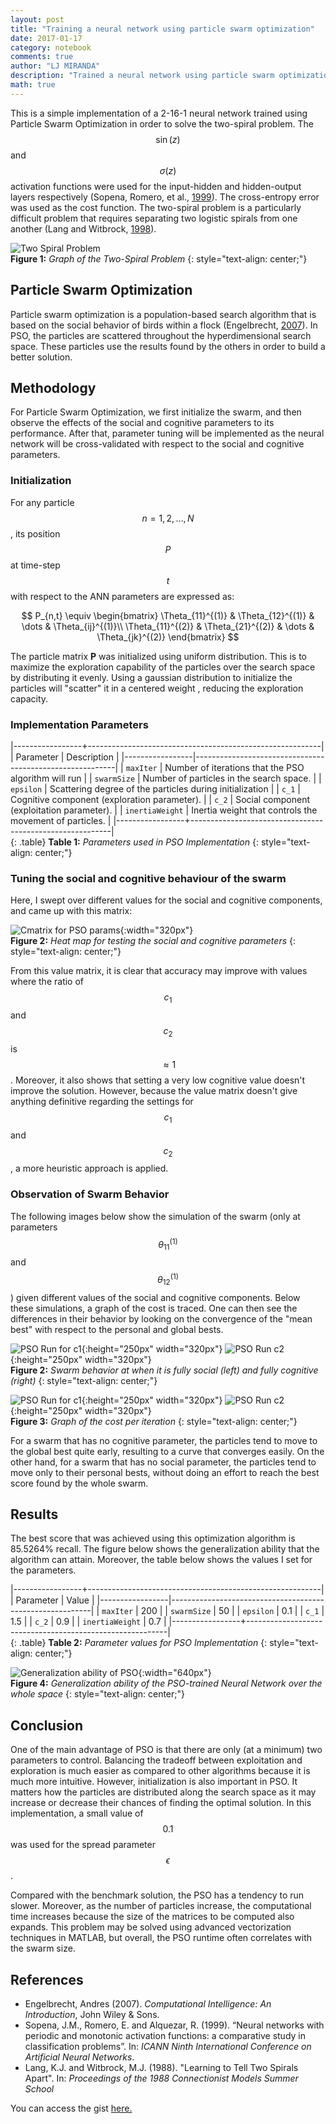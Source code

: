 ```yaml
---
layout: post
title: "Training a neural network using particle swarm optimization"
date: 2017-01-17
category: notebook
comments: true
author: "LJ MIRANDA"
description: "Trained a neural network using particle swarm optimization (PSO) to solve the two-spiral problem"
math: true
---
```


This is a simple implementation of a 2-16-1 neural network trained using
Particle Swarm Optimization in order to solve the two-spiral problem. The
$$\sin(z)$$ and $$\sigma(z)$$ activation functions were used for the
input-hidden and hidden-output layers respectively (Sopena, Romero, et al.,
[1999](#sopena1999neural)). The cross-entropy error
was used as the cost function. The two-spiral problem is a particularly
difficult problem that requires separating two logistic spirals from one
another (Lang
and Witbrock, [1998](#lang1998learning)).

![Two Spiral Problem](https://i.imgur.com/AB14SHCl.png)  
__Figure 1:__ _Graph of the Two-Spiral Problem_
{: style="text-align: center;"}  

## Particle Swarm Optimization

Particle swarm optimization is a population-based search algorithm that is
based on the social behavior of birds within a flock (Engelbrecht, [2007](#engelbrecht2007computational)). In PSO, the particles
are scattered throughout the hyperdimensional search space. These particles
use the results found by the others in order to build a better solution.

## Methodology  

For Particle Swarm Optimization, we first initialize the swarm, and then
observe the effects of the social and cognitive parameters to its
performance. After that, parameter tuning will be implemented as the neural
network will be cross-validated with respect to the social and cognitive
parameters.

### Initialization

For any particle $$n = 1,2, \dots , N$$, its position $$P$$ at time-step
$$t$$ with respect to the ANN parameters are expressed as:

$$
P_{n,t} \equiv \begin{bmatrix}
\Theta_{11}^{(1)} & \Theta_{12}^{(1)} & \dots & \Theta_{ij}^{(1)}\\
\Theta_{11}^{(2)} & \Theta_{21}^{(2)} & \dots & \Theta_{jk}^{(2)}
\end{bmatrix}
$$

The particle matrix __P__ was initialized using uniform distribution. This is
to maximize the exploration capability of the particles over the search space
by distributing it evenly. Using a gaussian distribution to initialize the
particles will "scatter" it in a centered weight , reducing the exploration
capacity.

### Implementation Parameters

|-----------------+----------------------------------------------------------|
| Parameter       | Description                                              |
|-----------------|----------------------------------------------------------|
| `maxIter`       | Number of iterations that the PSO algorithm will run     |
| `swarmSize`     | Number of particles in the search space.                 |
| `epsilon`       | Scattering degree of the particles during initialization |
| `c_1`           | Cognitive component (exploration parameter).             |
| `c_2`           | Social component (exploitation parameter).               |
| `inertiaWeight` | Inertia weight that controls the movement of particles.  |
|-----------------+----------------------------------------------------------|  
{: .table}
__Table 1:__ _Parameters used in PSO Implementation_
{: style="text-align: center;"}



### Tuning the social and cognitive behaviour of the swarm

Here, I swept over different values for the social and cognitive components,
and came up with this matrix:

![Cmatrix for PSO params](/assets/png/nn/cmatrix.png){:width="320px"}    
__Figure 2:__ _Heat map for testing the social and cognitive parameters_
{: style="text-align: center;"}

From this value matrix, it is clear that accuracy may improve with values
where the ratio of $$c_{1}$$ and $$c_{2}$$ is $$\approx 1$$. Moreover, it
also shows that setting a very low cognitive value doesn't improve the
solution. However, because the value matrix doesn't give anything definitive
regarding the settings for $$c_{1}$$ and $$c_{2}$$, a more heuristic approach
is applied.

### Observation of Swarm Behavior

The following images below show the simulation of the swarm (only at
parameters $$\theta_{11}^{(1)}$$ and $$\theta_{12}^{(1)}$$) given different
values of the social and cognitive components. Below these simulations, a
graph of the cost is traced. One can then see the differences in their
behavior by looking on the convergence of the "mean best" with respect to the
personal and global bests.

![PSO Run for c1](/assets/png/nn/pso_r_test1_zeroc1.gif){:height="250px" width="320px"} ![PSO Run c2](/assets/png/nn/pso_r_test2_zeroc2.gif){:height="250px" width="320px"}  
__Figure 2:__ _Swarm behavior at when it is fully social (left) and fully cognitive (right)_
{: style="text-align: center;"}

![PSO Run for c1](/assets/png/nn/pso_r_test1_zeroc1.png){:height="250px" width="320px"} ![PSO Run c2](/assets/png/nn/pso_r_test2_zeroc2.png){:height="250px" width="320px"}  
__Figure 3:__ _Graph of the cost per iteration_
{: style="text-align: center;"}


For a swarm that has no cognitive parameter, the particles tend to move to
the global best quite early, resulting to a curve that converges easily. On
the other hand, for a swarm that has no social parameter, the particles tend
to move only to their personal bests, without doing an effort to reach the
best score found by the whole swarm.

## Results

The best score that was achieved using this optimization algorithm is
85.5264% recall. The figure below shows the generalization ability that the
algorithm can attain. Moreover, the table below shows the values I set for
the parameters.

|-----------------+----------------------------------------------------------|
| Parameter       | Value                                                    |
|-----------------|----------------------------------------------------------|
| `maxIter`       | 200                                                      |
| `swarmSize`     | 50                                                       |
| `epsilon`       | 0.1                                                      |
| `c_1`           | 1.5                                                      |
| `c_2`           | 0.9                                                      |
| `inertiaWeight` | 0.7                                                      |
|-----------------+----------------------------------------------------------|  
{: .table}
__Table 2:__ _Parameter values for PSO Implementation_
{: style="text-align: center;"}


![Generalization ability of PSO](https://i.imgur.com/JtMGhr8l.png){:width="640px"}      
__Figure 4:__ _Generalization ability of the PSO-trained Neural Network over the whole space_
{: style="text-align: center;"}

## Conclusion

One of the main advantage of PSO is that there are only (at a minimum) two
parameters to control. Balancing the tradeoff between exploitation and
exploration is much easier as compared to other algorithms because it is much
more intuitive. However, initialization is also important in PSO. It matters
how the particles are distributed along the search space as it may increase
or decrease their chances of finding the optimal solution. In this
implementation, a small value of $$0.1$$ was used for the spread parameter
$$\epsilon$$.

Compared with the benchmark solution, the PSO has a tendency to run slower.
Moreover, as the number of particles increase, the computational time
increases because the size of the matrices to be computed also expands. This
problem may be solved using advanced vectorization techniques in MATLAB, but
overall, the PSO runtime often correlates with the swarm size.

## References
- <a id="engelbrecht2007computational">Engelbrecht, Andres</a> (2007). *Computational Intelligence: An Introduction*, John Wiley & Sons.
- <a id="sopena1999neural">Sopena, J.M., Romero, E. and Alquezar, R.</a>
  (1999). “Neural networks with periodic and monotonic activation functions: a
  comparative study in classification problems”. In: *ICANN Ninth International Conference on Artificial Neural Networks*.
- <a id="lang1998learning">Lang, K.J. and Witbrock, M.J.</a> (1988).
  "Learning to Tell Two Spirals Apart". In: *Proceedings of the 1988
  Connectionist Models Summer School*

You can access the gist [here.](https://gist.github.com/ljvmiranda921/53939299b9e67f0df082e0127c7f229d)
